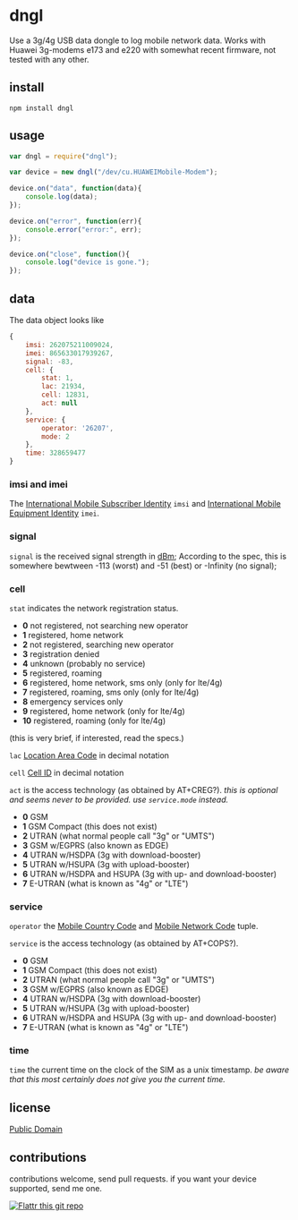 # dngl

Use a 3g/4g USB data dongle to log mobile network data. Works with Huawei 3g-modems e173 and e220 with somewhat recent firmware, not tested with any other.

## install

```
npm install dngl
```

## usage

``` javascript
var dngl = require("dngl");

var device = new dngl("/dev/cu.HUAWEIMobile-Modem");

device.on("data", function(data){
	console.log(data);
});

device.on("error", function(err){
	console.error("error:", err);
});

device.on("close", function(){
	console.log("device is gone.");
});

``` 


## data

The data object looks like 

``` javascript
{
	imsi: 262075211009024,
	imei: 865633017939267,
	signal: -83,
	cell: { 
		stat: 1, 
		lac: 21934, 
		cell: 12831, 
		act: null 
	},
	service: { 
		operator: '26207', 
		mode: 2
	},
	time: 328659477
}
``` 

### imsi and imei

The [International Mobile Subscriber Identity](http://en.wikipedia.org/wiki/International_mobile_subscriber_identity) `imsi` and [International Mobile Equipment Identity](http://en.wikipedia.org/wiki/International_Mobile_Station_Equipment_Identity) `imei`.

### signal

`signal` is the received signal strength in [dBm](http://en.wikipedia.org/wiki/DBm); According to the spec, this is somewhere bewtween -113 (worst) and -51 (best) or -Infinity (no signal);

### cell

`stat` indicates the network registration status. 

* **0** not registered, not searching new operator
* **1** registered, home network
* **2** not registered, searching new operator
* **3** registration denied
* **4** unknown (probably no service)
* **5** registered, roaming
* **6** registered, home network, sms only (only for lte/4g)
* **7** registered, roaming, sms only (only for lte/4g)
* **8** emergency services only
* **9** registered, home network (only for lte/4g)
* **10** registered, roaming (only for lte/4g)

(this is very brief, if interested, read the specs.)

`lac` [Location Area Code](http://en.wikipedia.org/wiki/Location_area#Location_area) in decimal notation

`cell` [Cell ID](http://en.wikipedia.org/wiki/Cell_ID) in decimal notation

`act` is the access technology (as obtained by AT+CREG?). *this is optional and seems never to be provided. use `service.mode` instead.*

* **0** GSM
* **1** GSM Compact (this does not exist)
* **2** UTRAN (what normal people call "3g" or "UMTS")
* **3** GSM w/EGPRS (also known as EDGE)
* **4** UTRAN w/HSDPA (3g with download-booster)
* **5** UTRAN w/HSUPA (3g with upload-booster)
* **6** UTRAN w/HSDPA and HSUPA (3g with up- and download-booster)
* **7** E-UTRAN (what is known as "4g" or "LTE")

### service

`operator` the [Mobile Country Code](http://en.wikipedia.org/wiki/Mobile_Country_Code) and [Mobile Network Code](http://en.wikipedia.org/wiki/Mobile_Network_Code) tuple.

`service` is the access technology (as obtained by AT+COPS?). 

* **0** GSM
* **1** GSM Compact (this does not exist)
* **2** UTRAN (what normal people call "3g" or "UMTS")
* **3** GSM w/EGPRS (also known as EDGE)
* **4** UTRAN w/HSDPA (3g with download-booster)
* **5** UTRAN w/HSUPA (3g with upload-booster)
* **6** UTRAN w/HSDPA and HSUPA (3g with up- and download-booster)
* **7** E-UTRAN (what is known as "4g" or "LTE")

### time

`time` the current time on the clock of the SIM as a unix timestamp. *be aware that this most certainly does not give you the current time.*

## license

[Public Domain](http://unlicense.org/UNLICENSE)

## contributions

contributions welcome, send pull requests. if you want your device supported, send me one. 

[![Flattr this git repo](http://api.flattr.com/button/flattr-badge-large.png)](https://flattr.com/submit/auto?user_id=yetzt&url=https://github.com/yetzt/node-dngl&title=dngl&language=de&tags=github&category=software)




